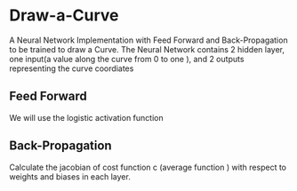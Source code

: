# Draw-a-Curve
A Neural Network Implementation with Feed Forward and Back-Propagation to be trained to draw a Curve.
The Neural Network contains 2 hidden layer, one input(a value  along the curve from 0 to one ), and 2 outputs representing the curve coordiates
## Feed Forward
We will use the logistic activation function
## Back-Propagation
Calculate the jacobian of cost function c (average function ) with respect to weights and biases in each layer.



